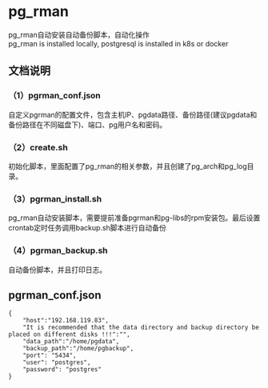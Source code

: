 # pg_rman
pg_rman自动安装自动备份脚本，自动化操作  
pg_rman is installed locally, postgresql is installed in k8s or docker 
## 文档说明
### （1）pgrman_conf.json
自定义pgrman的配置文件，包含主机IP、pgdata路径、备份路径(建议pgdata和备份路径在不同磁盘下)、端口、pg用户名和密码。
### （2）create.sh
初始化脚本，里面配置了pg_rman的相关参数，并且创建了pg_arch和pg_log目录。 
### （3）pgrman_install.sh 
pg_rman自动安装脚本，需要提前准备pgrman和pg-libs的rpm安装包。最后设置crontab定时任务调用backup.sh脚本进行自动备份 
### （4）pgrman_backup.sh
 自动备份脚本，并且打印日志。

## pgrman_conf.json
```
{  
    "host":"192.168.119.83",  
    "It is recommended that the data directory and backup directory be placed on different disks !!!":"",  
    "data_path":"/home/pgdata",  
    "backup_path":"/home/pgbackup",  
    "port": "5434",  
    "user": "postgres",  
    "password": "postgres"  
}
```


